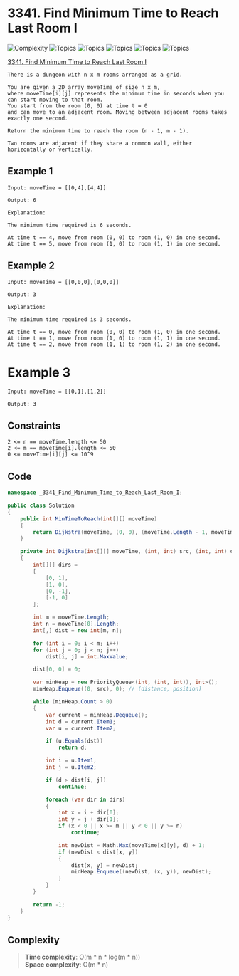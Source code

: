 # 3341. Find Minimum Time to Reach Last Room I

![Complexity](https://img.shields.io/badge/medium-yellow)
![Topics](https://img.shields.io/badge/array-blue)
![Topics](https://img.shields.io/badge/graph-blue)
![Topics](https://img.shields.io/badge/heap_(prioriry_queue)-blue)
![Topics](https://img.shields.io/badge/matrix-blue)
![Topics](https://img.shields.io/badge/shortest_path-blue)

[3341. Find Minimum Time to Reach Last Room I](https://leetcode.com/problems/find-minimum-time-to-reach-last-room-i/description/?envType=daily-question&envId=2025-05-07)

```
There is a dungeon with n x m rooms arranged as a grid.

You are given a 2D array moveTime of size n x m, 
where moveTime[i][j] represents the minimum time in seconds when you can start moving to that room. 
You start from the room (0, 0) at time t = 0 
and can move to an adjacent room. Moving between adjacent rooms takes exactly one second.

Return the minimum time to reach the room (n - 1, m - 1).

Two rooms are adjacent if they share a common wall, either horizontally or vertically.
```

## Example 1

```
Input: moveTime = [[0,4],[4,4]]

Output: 6

Explanation:

The minimum time required is 6 seconds.

At time t == 4, move from room (0, 0) to room (1, 0) in one second.
At time t == 5, move from room (1, 0) to room (1, 1) in one second.
```

## Example 2

```
Input: moveTime = [[0,0,0],[0,0,0]]

Output: 3

Explanation:

The minimum time required is 3 seconds.

At time t == 0, move from room (0, 0) to room (1, 0) in one second.
At time t == 1, move from room (1, 0) to room (1, 1) in one second.
At time t == 2, move from room (1, 1) to room (1, 2) in one second.
```

# Example 3

```
Input: moveTime = [[0,1],[1,2]]

Output: 3
```

## Constraints

```
2 <= n == moveTime.length <= 50
2 <= m == moveTime[i].length <= 50
0 <= moveTime[i][j] <= 10^9
```

## Code

```csharp
namespace _3341_Find_Minimum_Time_to_Reach_Last_Room_I;

public class Solution
{
    public int MinTimeToReach(int[][] moveTime)
    {
        return Dijkstra(moveTime, (0, 0), (moveTime.Length - 1, moveTime[0].Length - 1));
    }

    private int Dijkstra(int[][] moveTime, (int, int) src, (int, int) dst)
    {
        int[][] dirs =
        [
            [0, 1],
            [1, 0],
            [0, -1],
            [-1, 0]
        ];

        int m = moveTime.Length;
        int n = moveTime[0].Length;
        int[,] dist = new int[m, n];

        for (int i = 0; i < m; i++)
        for (int j = 0; j < n; j++)
            dist[i, j] = int.MaxValue;

        dist[0, 0] = 0;

        var minHeap = new PriorityQueue<(int, (int, int)), int>();
        minHeap.Enqueue((0, src), 0); // (distance, position)

        while (minHeap.Count > 0)
        {
            var current = minHeap.Dequeue();
            int d = current.Item1;
            var u = current.Item2;

            if (u.Equals(dst))
                return d;

            int i = u.Item1;
            int j = u.Item2;

            if (d > dist[i, j])
                continue;

            foreach (var dir in dirs)
            {
                int x = i + dir[0];
                int y = j + dir[1];
                if (x < 0 || x >= m || y < 0 || y >= n)
                    continue;

                int newDist = Math.Max(moveTime[x][y], d) + 1;
                if (newDist < dist[x, y])
                {
                    dist[x, y] = newDist;
                    minHeap.Enqueue((newDist, (x, y)), newDist);
                }
            }
        }

        return -1;
    }
}   
```

## Complexity

> **Time complexity**: O(m * n * log(m * n))  
> **Space complexity**: O(m * n)